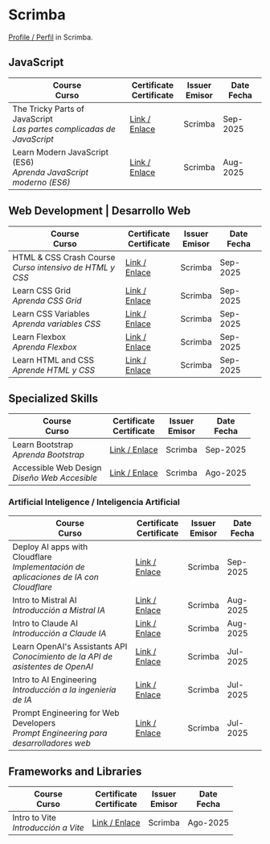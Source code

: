 # Scrimba 

 [Profile / Perfil](https://scrimba.com/@candytale55:certs) in Scrimba.


## JavaScript

| Course <br> Curso  | Certificate <br> Certificate  | Issuer <br> Emisor | Date <br> Fecha |
|-|-|-|-|
|The Tricky Parts of JavaScript <br> _Las partes complicadas de JavaScript_|[Link / Enlace](https://scrimba.com/certificate-cert24zAwPPowRKVbdDvwH5r6bEYXrWAgv2qKPawz)| Scrimba |Sep-2025|
|Learn Modern JavaScript (ES6) <br> _Aprenda JavaScript moderno (ES6)_|[Link / Enlace](https://scrimba.com/certificate-cert2JbLs3qgBCLdDpt54a21pHaif1J2nFNJa4Qpb1)| Scrimba |Aug-2025|


## Web Development  |  Desarrollo Web

| Course <br> Curso  | Certificate <br> Certificate  | Issuer <br> Emisor | Date <br> Fecha |
|-|-|-|-|
| HTML & CSS Crash Course  <br> _Curso intensivo de HTML y CSS_  |[Link / Enlace](https://scrimba.com/certificate-cert2JbLs3qgBCLdDpt54a21pHaj9mfnxdwtfQ2fyN)|Scrimba|Sep-2025| 4hrs
| Learn CSS Grid <br> _Aprenda CSS Grid_  |[Link / Enlace](https://scrimba.com/certificate-cert2JbLs3qgBCLdDpt54a21pHaiuPUusSf6cjDQem)|Scrimba|Sep-2025|
| Learn CSS Variables <br> _Aprenda variables CSS_  |[Link / Enlace](https://scrimba.com/certificate-cert2JbLs3qgBCLdDpt54a21pHaVm7YE88K2BGMjTB)|Scrimba|Sep-2025|
|Learn Flexbox <br> _Aprenda Flexbox_ | [Link / Enlace](https://scrimba.com/certificate-cert24zAwPPowRKVbdDvwH5r6bF3JEGM5VcvecaAa)|Scrimba|Sep-2025|
| Learn HTML and CSS <br> _Aprende HTML y CSS_ | [Link / Enlace](https://scrimba.com/certificate-cert24zAwPPowRKVbdDvwH5r6bGHDAfo3wb9zfrx8) | Scrimba | Sep-2025 |

## Specialized Skills 

| Course <br> Curso  | Certificate <br> Certificate  | Issuer <br> Emisor | Date <br> Fecha |
|-|-|-|-|
| Learn Bootstrap  <br> _Aprenda Bootstrap_  |[Link / Enlace](https://scrimba.com/certificate-cert24zAwPPowRKVbdDvwH5r6bG2pynhreo7LF7a4)|Scrimba|Sep-2025| 1hr 13 lec
| Accessible Web Design <br> _Diseño Web Accesible_ |  [Link / Enlace](https://scrimba.com/certificate-cert2JbLs3qgBCLdDpt54a21pHba18dKbyzHjDRpew) | Scrimba | Ago-2025 |

### Artificial Inteligence / Inteligencia Artificial

| Course <br> Curso  | Certificate <br> Certificate  | Issuer <br> Emisor | Date <br> Fecha |
|-|-|-|-|
| Deploy AI apps with Cloudflare <br> _Implementación de aplicaciones de IA con Cloudflare_ | [Link / Enlace](https://scrimba.com/certificate-cert24zAwPPowRKVbdDvwH5r6b1AJuycZzjdfnRrE) | Scrimba | Sep-2025 |
| Intro to Mistral AI <br> _Introducción a Mistral IA_ | [Link / Enlace](https://scrimba.com/certificate-cert2JbLs3qgBCLdDpt54a21pHbazfNqxm9Tuu3gFv) | Scrimba | Aug-2025 |
| Intro to Claude AI <br> _Introducción a Claude IA_ | [Link / Enlace](https://scrimba.com/certificate-cert2ffentAFN4a2TTipuPiLbBsUUCqw3mEQ9tSMeMjJP7cZJ5) | Scrimba | Aug-2025 |
| Learn OpenAI's Assistants API <br> _Conocimiento de la API de asistentes de OpenAI_ | [Link / Enlace](https://scrimba.com/certificate-cert2JbLs3qgBCLdDpt54a21pHbZkkSSWnhVgZ15R2) | Scrimba | Jul-2025 |
| Intro to AI Engineering <br> _Introducción a la ingeniería de IA_ | [Link / Enlace](https://scrimba.com/certificate-cert2JbLs3qgBCLdDpt54a21pHbaFWpChBH5mtE6EQ) | Scrimba | Jul-2025 |
| Prompt Engineering for Web Developers <br> _Prompt Engineering para desarrolladores web_ | [Link / Enlace](https://scrimba.com/certificate-cert2JbLs3qgBCLdDpt54a21pHajtvESEDpGoQUno7) | Scrimba | Jul-2025 |

## Frameworks and Libraries

| Course <br> Curso  | Certificate <br> Certificate  | Issuer <br> Emisor | Date <br> Fecha |
|-|-|-|-|
| Intro to Vite <br> _Introducción a Vite_ |  [Link / Enlace](https://scrimba.com/certificate-cert2ffentAFN4a2TTipuPiLbBd85CBXP7LSZE5nLYH2yZnZxd) | Scrimba | Ago-2025 |



